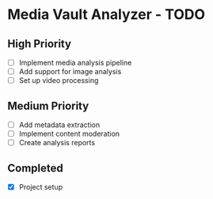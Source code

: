 # Media Vault Analyzer - TODO

## High Priority
- [ ] Implement media analysis pipeline
- [ ] Add support for image analysis
- [ ] Set up video processing

## Medium Priority
- [ ] Add metadata extraction
- [ ] Implement content moderation
- [ ] Create analysis reports

## Completed
- [x] Project setup
